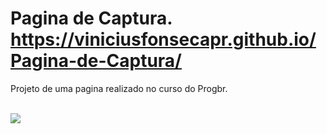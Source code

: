 # Pagina de Captura.  https://viniciusfonsecapr.github.io/Pagina-de-Captura/

Projeto de uma pagina realizado no curso do Progbr.

<br>
<img align="center" src="https://media.giphy.com/media/iFsqrn1bRhAv2tMA85/giphy.gif">
